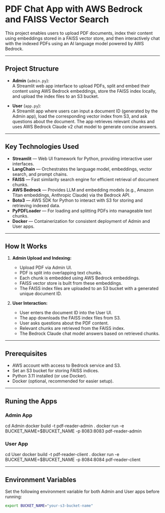 # PDF Chat App with AWS Bedrock and FAISS Vector Search

This project enables users to upload PDF documents, index their content using embeddings stored in a FAISS vector store, and then interactively chat with the indexed PDFs using an AI language model powered by AWS Bedrock.

---

## Project Structure

- **Admin** (`admin.py`):  
  A Streamlit web app interface to upload PDFs, split and embed their content using AWS Bedrock embeddings, store the FAISS index locally, and upload the index files to an S3 bucket.

- **User** (`app.py`):  
  A Streamlit app where users can input a document ID (generated by the Admin app), load the corresponding vector index from S3, and ask questions about the document. The app retrieves relevant chunks and uses AWS Bedrock Claude v2 chat model to generate concise answers.

---

## Key Technologies Used

- **Streamlit** — Web UI framework for Python, providing interactive user interfaces.
- **LangChain** — Orchestrates the language model, embeddings, vector search, and prompt chains.
- **FAISS** — Fast similarity search engine for efficient retrieval of document chunks.
- **AWS Bedrock** — Provides LLM and embedding models (e.g., Amazon Titan embeddings, Anthropic Claude) via the Bedrock API.
- **Boto3** — AWS SDK for Python to interact with S3 for storing and retrieving indexed data.
- **PyPDFLoader** — For loading and splitting PDFs into manageable text chunks.
- **Docker** — Containerization for consistent deployment of Admin and User apps.

---

## How It Works

1. **Admin Upload and Indexing:**
   - Upload PDF via Admin UI.
   - PDF is split into overlapping text chunks.
   - Each chunk is embedded using AWS Bedrock embeddings.
   - FAISS vector store is built from these embeddings.
   - The FAISS index files are uploaded to an S3 bucket with a generated unique document ID.

2. **User Interaction:**
   - User enters the document ID into the User UI.
   - The app downloads the FAISS index files from S3.
   - User asks questions about the PDF content.
   - Relevant chunks are retrieved from the FAISS index.
   - The Bedrock Claude chat model answers based on retrieved chunks.

---

## Prerequisites

- AWS account with access to Bedrock service and S3.
- Set an S3 bucket for storing FAISS indices.
- Python 3.11 installed (or use Docker).
- Docker (optional, recommended for easier setup).

---

## Runing the Apps

### Admin App

cd Admin
docker build -t pdf-reader-admin .
docker run -e BUCKET_NAME=$BUCKET_NAME -p 8083:8083 pdf-reader-admin

### User App

cd User
docker build -t pdf-reader-client .
docker run -e BUCKET_NAME=$BUCKET_NAME -p 8084:8084 pdf-reader-client

---

## Environment Variables

Set the following environment variable for both Admin and User apps before running:

```bash
export BUCKET_NAME="your-s3-bucket-name"

